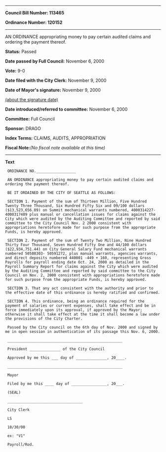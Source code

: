

********

**Council Bill Number: 113465**
   
**Ordinance Number: 120152**
********

 AN ORDINANCE appropriating money to pay certain audited claims and ordering the payment thereof.

**Status:** Passed
   
**Date passed by Full Council:** November 6, 2000
   
**Vote:** 9-0
   
**Date filed with the City Clerk:** November 9, 2000
   
**Date of Mayor's signature:** November 9, 2000
   
[(about the signature date)](/~public/approvaldate.htm)
   
   
   
**Date introduced/referred to committee:** November 6, 2000
   
**Committee:** Full Council
   
**Sponsor:** DRAGO
   
   
**Index Terms:** CLAIMS, AUDITS, APPROPRIATION

**Fiscal Note:**_(No fiscal note available at this time)_

********

**Text**
   
```
 ORDINANCE NO.__________________

 AN ORDINANCE appropriating money to pay certain audited claims and ordering the payment thereof.

 BE IT ORDAINED BY THE CITY OF SEATTLE AS FOLLOWS:

 SECTION 1. Payment of the sum of Thirteen Million, Five Hundred Twenty Three Thousand, Six Hundred Fifty Six and 09/100 dollars ($13,523,656.09) on Summit mechanical warrants numbered, 4000314227- 4000317409 plus manual or cancellation issues for claims against the City which were audited by the Auditing Committee and reported by said committee to the City Council Nov. 2 2000 consistent with appropriations heretofore made for such purpose from the appropriate Funds, is hereby approved.

 SECTION 2. Payment of the sum of Twenty Two Million, Nine Hundred Thirty Four Thousand, Seven Hundred Fifty One and 44/100 dollars ($22,934,751.44) on City General Salary Fund mechanical warrants numbered 50588303- 50591272, plus manual warrants, agencies warrants, and direct deposits numbered 440001 -449 + 160, representing Gross Payrolls for payroll ending date Oct. 24, 2000 as detailed in the Payroll Summary Report for claims against the City which were audited by the Auditing Committee and reported by said committee to the City Council on Nov. 2, 2000 consistent with appropriations heretofore made for such purpose from the appropriate Funds, is hereby approved.

 SECTION 3. That any act consistent with the authority and prior to the effective date of this ordinance is hereby ratified and confirmed.

 SECTION 4. This ordinance, being an ordinance required for the payment of salaries or current expenses, shall take effect and be in force immediately upon its approval, if approved by the Mayor; otherwise it shall take effect at the time it shall become a law under the provisions of the City Charter.

 Passed by the City council on the 6th day of Nov. 2000 and signed by me in open session in authentication of its passage this Nov. 6, 2000.

 ____________________________________________________

 President ______________ of the City Council

 Approved by me this ___ day of ______________, 20____.

 ____________________________________________________

 Mayor

 Filed by me this ____ day of ________________, 20___.

 (SEAL)

 __________________________________

 City Clerk

 LS

 10/30/00

 ex: "V1"

 Payroll/Rod.

```
